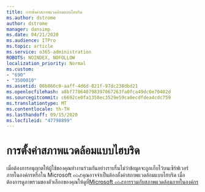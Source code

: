 ```yaml
---
title: การตั้งค่าสภาพแวดล้อมแบบไฮบริด
ms.author: dstrome
author: dstrome
manager: dansimp
ms.date: 04/21/2020
ms.audience: ITPro
ms.topic: article
ms.service: o365-administration
ROBOTS: NOINDEX, NOFOLLOW
localization_priority: Normal
ms.custom:
- "690"
- "3500010"
ms.assetid: 08b866c0-aaff-4d6d-821f-97dc238dbd21
ms.openlocfilehash: a8bf778640798397067263fa0fca49dc0e70402d
ms.sourcegitcommit: c6692ce0fa1358ec3529e59ca0ecdfdea4cdc759
ms.translationtype: MT
ms.contentlocale: th-TH
ms.lasthandoff: 09/15/2020
ms.locfileid: "47798899"
---
```

# <a name="setting-up-a-hybrid-environment"></a>การตั้งค่าสภาพแวดล้อมแบบไฮบริด

เมื่อต้องการอนุญาตให้ผู้ใช้ของคุณทำงานร่วมกันอย่างราบรื่นไม่ว่าข้อมูลจะถูกเก็บไว้บนเซิร์ฟเวอร์ภายในองค์กรหรือใน Microsoft ๓๖๕คุณอาจจำเป็นต้องตั้งค่าสภาพแวดล้อมแบบไฮบริด เมื่อต้องการดูภาพรวมของตัวเลือกของคุณให้ดูที่[Microsoft ๓๖๕การรวมกับสภาพแวดล้อมภายในองค์กร](https://docs.microsoft.com/office365/enterprise/office-365-integration)
  